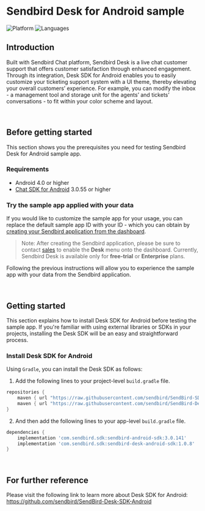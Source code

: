 # Sendbird Desk for Android sample
![Platform](https://img.shields.io/badge/platform-ANDROID-orange.svg)
![Languages](https://img.shields.io/badge/language-JAVA-orange.svg)

## Introduction

Built with Sendbird Chat platform, Sendbird Desk is a live chat customer support that offers customer satisfaction through enhanced engagement. Through its integration, Desk SDK for Android enables you to easily customize your ticketing support system with a UI theme, thereby elevating your overall customers’ experience. For example, you can modify the inbox - a management tool and storage unit for the agents’ and tickets’ conversations - to fit within your color scheme and layout.

<br />

## Before getting started

This section shows you the prerequisites you need for testing Sendbird Desk for Android sample app.

### Requirements

- Android 4.0 or higher
- [Chat SDK for Android](https://github.com/sendbird/SendBird-SDK-Android/tree/master/com/sendbird/sdk/sendbird-android-sdk) 3.0.55 or higher

### Try the sample app applied with your data 

If you would like to customize the sample app for your usage, you can replace the default sample app ID with your ID - which you can obtain by [creating your Sendbird application from the dashboard](https://docs.sendbird.com/android/quick_start#3_install_and_configure_the_chat_sdk_4_step_1_create_a_sendbird_application_from_your_dashboard).

> Note: After creating the Sendbird application, please be sure to contact [sales](https://get.sendbird.com/talk-to-sales.html) to enable the **Desk** menu onto the dashboard. Currently, Sendbird Desk is available only for **free-trial** or **Enterprise** plans.

Following the previous instructions will allow you to experience the sample app with your data from the Sendbird application.

<br />

## Getting started

This section explains how to install Desk SDK for Android before testing the sample app. If you're familiar with using external libraries or SDKs in your projects, installing the Desk SDK will be an easy and straightforward process. 

### Install Desk SDK for Android

Using `Gradle`, you can install the Desk SDK as follows: 

1. Add the following lines to your project-level `build.gradle` file.
```gradle
repositories {
    maven { url "https://raw.githubusercontent.com/sendbird/SendBird-SDK-Android/master/" }
    maven { url "https://raw.githubusercontent.com/sendbird/SendBird-Desk-SDK-Android/master/" }
}
```

2. And then add the following lines to your app-level `build.gradle` file.
```gradle
dependencies {
    implementation 'com.sendbird.sdk:sendbird-android-sdk:3.0.141'
    implementation 'com.sendbird.sdk:sendbird-desk-android-sdk:1.0.8'
}
```

<br />

## For further reference

Please visit the following link to learn more about Desk SDK for Android: https://github.com/sendbird/SendBird-Desk-SDK-Android
